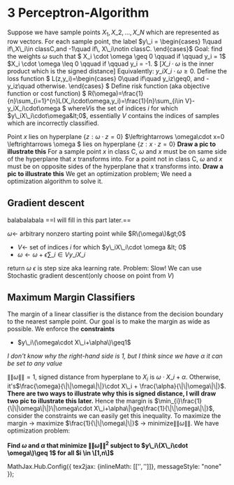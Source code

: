 # 3 Perceptron-Algorithm

Suppose we have sample points $X_1,X\_2,...,X\_N$ which are represented as row vectors. For each sample point, the label $y\_i = \begin{cases} 1\quad if\,X\_i\in classC,and -1\quad if\, X\_i\notin classC. \end{cases}$ Goal: find the weights $\omega$ such that $ X\_i \cdot \omega \geq 0 \qquad if \qquad y\_i = 1$ $X\_i \cdot \omega \leq 0 \qquad if \qquad y\_i = -1. $ \[$X\_i\cdot\omega$ is the inner product which is the signed distance\] Equivalently: $y\_iX\_i\cdot\omega \geq0.$ Define the loss function $ L\(z,y\_i\)=\begin{cases} 0\quad if\quad y\_iz\geq0, and -y\_iz\quad otherwise. \end{cases} $ Define risk function \(aka objective function or cost function\) $ R\(\omega\)=\frac{1}{n}\sum_{i=1}^{n}L\(X_i\cdot\omega,y\_i\)=\frac{1}{n}\sum_{i\in V}-y\_iX\_i\cdot\omega $ where$V$is the set of indices $i$ for which $y\_iX\_i\cdot\omega&lt;0$, essentially $V$ contains the indices of samples which are incorrectly classified.

Point $x$ lies on hyperplane {$z:\omega\cdot z=0$} $\leftrightarrows \omega\cdot x=0 \leftrightarrows \omega $ lies on hyperplane {$z:x\cdot z = 0$} **Draw a pic to illustrate this** For a sample point $x$ in class C, $\omega$ and $x$ must be on same side of the hyperplane that $x$ transforms into. For a point not in class C, $\omega$ and $x$ must be on opposite sides of the hyperplane that x transforms into. **Draw a pic to illustrate this** We get an optimization problem; We need a optimization algorithm to solve it.

## Gradient descent

balabalabala ==I will fill in this part later.==

$\omega \leftarrow$ arbitrary nonzero starting point while $R\(\omega\)&gt;0$

* $V \leftarrow$ set of indices $i$ for which $y\_iX\_i\cdot \omega &lt; 0$
* $\omega \leftarrow \omega + \epsilon\sum\_{i\in V}y\_iX\_i$

return $\omega$ $\epsilon$ is step size aka learning rate. Problem: Slow! We can use Stochastic gradient descent\(only choose on point from $V$\)

## Maximum Margin Classifiers

The margin of a linear classifier is the distance from the decision boundary to the nearest sample point. Our goal is to make the margin as wide as possible. We enforce the **constraints**

* $y\_i\(\omega\cdot X\_i+\alpha\)\geq1$

_I don't know why the right-hand side is 1, but I think since we have_ $\alpha$ _it can be set to any value_

$\|\|\omega\|\|=1$, signed distance from hyperplane to $X_i$ is $\omega\cdot X\_i + \alpha$. Otherwise, it's$\frac{\omega}{\|\|\omega\|\|}\cdot X\_i + \frac{\alpha}{\|\|\omega\|\|}$. **There are two ways to illustrate why this is signed distance, I will draw two pic to illustrate this later.** Hence the margin is $\min_{i}\frac{1}{\|\|\omega\|\|}\|\omega\cdot X\_i+\alpha\|\geq\frac{1}{\|\|\omega\|\|}$, consider the constraints we can easily get this inequality. To maximize the margin $\rightarrow$ maximize $\frac{1}{\|\|\omega\|\|}$ $\rightarrow$ minimize$\|\|\omega\|\|$. We have optimization problem:

**Find $\omega$ and $\alpha$ that minimize $\|\|\omega\|\|^2$ subject to $y\_i\(X\_i\cdot \omega\)\geq 1$ for all $i \in \[1,n\]$**

MathJax.Hub.Config\({ tex2jax: {inlineMath: \[\['$', '$'\]\]}, messageStyle: "none" }\);

